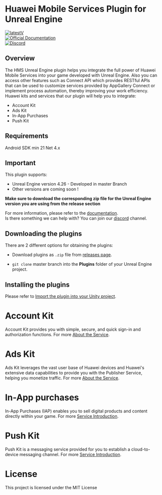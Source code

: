 # Huawei Mobile Services Plugin for Unreal Engine
[![latestV](https://img.shields.io/github/v/release/EvilMindDevs/HMS-UnrealEngine-Plugin?color=E10027&label=Latest%20Version&style=plastic)](https://github.com/EvilMindDevs/HMS-UnrealEngine-Plugin/releases)
<br />
[![Official Documentation](https://img.shields.io/badge/Documentation-9146FF?style=plastic&logo=gitbook&logoColor=white)](https://evilminddevs.gitbook.io/hms-unrealengine-plugin/)
<br />
[![Discord](https://img.shields.io/badge/Discord-7289DA?style=plastic&logo=discord&logoColor=white)](https://discord.io/hmsunityplugin)
## Overview

The HMS Unreal Engine plugin helps you integrate the full power of Huawei Mobile Services into your game developed with Unreal Engine. Also you can access other features such as Connect API which provides RESTful APIs that can be used to customize services provided by AppGallery Connect or implement process automation, thereby improving your work efficiency.<br />Huawei kits and services that our plugin will help you to integrate:

* Account Kit
* Ads Kit
* In-App Purchases
* Push Kit

## Requirements
Android SDK min 21
Net 4.x

## Important
This plugin supports:
* Unreal Engine version 4.26 - Developed in master Branch
* Other versions are coming soon !

**Make sure to download the corresponding zip file for the Unreal Engine version you are using from the release section**

For more information, please refer to the [documentation](https://evilminddevs.gitbook.io/hms-unrealengine-plugin/).
<br />Is there something we can help with? You can join our [discord](https://discord.io/hmsunityplugin) channel.

## Downloading the plugins

There are 2 different options for obtaining the plugins:

*   Download plugins as `.zip` file from
    [releases page](https://github.com/EvilMindDevs/HMS-UnrealEngine-Plugin/releases).

*   `git clone` master branch into the **Plugins** folder of your Unreal Engine project.

## Installing the plugins
Please refer to
[Import the plugin into your Unity project](https://evilminddevs.gitbook.io/hms-unrealengine-plugin/getting-started/quick-start/import-the-plugin-into-your-unity-project).

# Account Kit

Account Kit provides you with simple, secure, and quick sign-in and authorization functions. For more [About the Service](https://developer.huawei.com/consumer/en/doc/development/HMSCore-Guides/introduction-0000001050048870).

# Ads Kit

Ads Kit leverages the vast user base of Huawei devices and Huawei's extensive data capabilities to provide you with the Publisher Service, helping you monetize traffic. For more [About the Service](https://developer.huawei.com/consumer/en/doc/development/HMSCore-Guides/publisher-service-introduction-0000001070671805).

# In-App purchases

In-App Purchases (IAP) enables you to sell digital products and content directly within your game.
For more [Service Introduction](https://developer.huawei.com/consumer/en/doc/development/HMSCore-Guides/introduction-0000001050033062).

# Push Kit

Push Kit is a messaging service provided for you to establish a cloud-to-device messaging channel.
For more [Service Introduction](https://developer.huawei.com/consumer/en/doc/development/HMSCore-Guides/service-introduction-0000001050040060).

# License

This project is licensed under the MIT License
